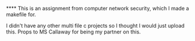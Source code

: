**** This is an assignment from computer network security, which I made a makefile for. 

I didn't have any other multi file c projects so I thought I would just upload this. Props to MS Callaway for being my partner on this. 